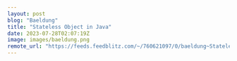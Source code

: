 ```yaml
---
layout: post
blog: "Baeldung"
title: "Stateless Object in Java"
date: 2023-07-28T02:07:19Z
image: images/baeldung.png
remote_url: "https://feeds.feedblitz.com/~/760621097/0/baeldung~Stateless-Object-in-Java"
---
```

